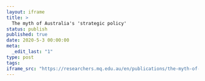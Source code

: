```yaml
---
layout: iframe
title: >
  The myth of Australia's 'strategic policy'
status: publish
published: true
date: 2020-5-3 00:00:00
meta:
  _edit_last: "1"
type: post
tags:
iframe_src: "https://researchers.mq.edu.au/en/publications/the-myth-of-australias-strategic-policy"
---
```

        